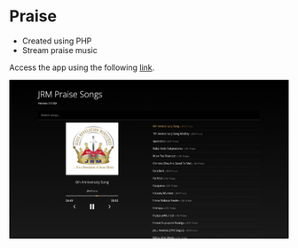 # Praise

- Created using PHP
- Stream praise music

Access the app using the following <a href="https://praise.jrmorg.com/" target="_blank">link</a>.

<img src="screenshot.png">